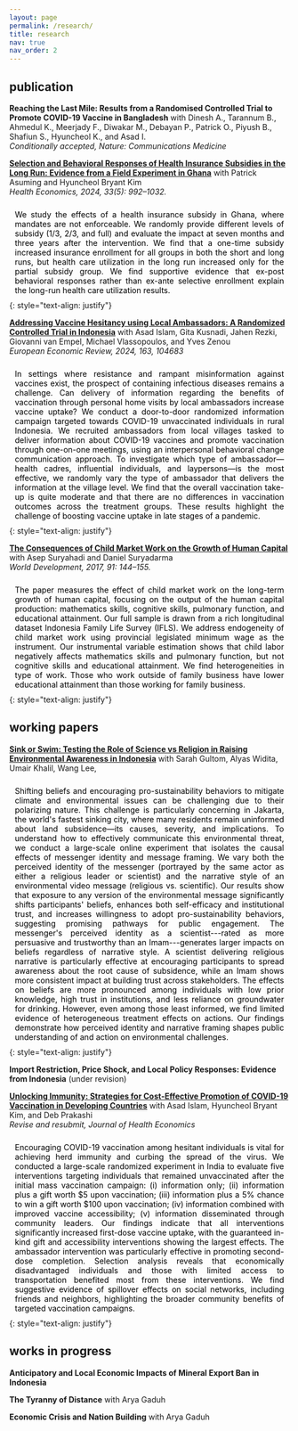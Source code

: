 ```yaml
---
layout: page
permalink: /research/
title: research
nav: true
nav_order: 2
---
```


<style>
.abstract-content {
    margin-top: 10px;
    text-align: justify;
    padding: 10px;
    border-radius: 4px;
    background-color: transparent !important;
}

/* Light mode styles */
@media (prefers-color-scheme: light) {
    .abstract-content,
    .publication {
        color: #000000;
    }
}

/* Dark mode styles */
@media (prefers-color-scheme: dark) {
    .abstract-content,
    .publication {
        color: #ffffff;
    }
}

/* Ensure styles are applied regardless of HTML theme attribute */
html[data-theme='dark'] .abstract-content,
html[data-theme='dark'] .publication {
    color: #ffffff;
}

html:not([data-theme='dark']) .abstract-content,
html:not([data-theme='dark']) .publication {
    color: #000000;
}
</style>

## publication

**Reaching the Last Mile: Results from a Randomised Controlled Trial to Promote COVID-19 Vaccine in Bangladesh** with Dinesh A., Tarannum B., Ahmedul K., Meerjady F., Diwakar M., Debayan P., Patrick O., Piyush B., Shafiun S., Hyuncheol K., and Asad I. <br>
*Conditionally accepted, Nature: Communications Medicine* <br>

**[Selection and Behavioral Responses of Health Insurance Subsidies in the Long Run: Evidence from a Field Experiment in Ghana](/docs/AKS_Ghana_Published_Version_HE.pdf)** with Patrick Asuming and Hyuncheol Bryant Kim <br>
*Health Economics, 2024, 33(5): 992–1032.* <br>

<div class="abstract-content">
We study the effects of a health insurance subsidy in Ghana, where mandates are not enforceable. We randomly provide different levels of subsidy (1/3, 2/3, and full) and evaluate the impact at seven months and three years after the intervention. We find that a one-time subsidy increased insurance enrollment for all groups in both the short and long runs, but health care utilization in the long run increased only for the partial subsidy group. We find supportive evidence that ex-post behavioral responses rather than ex-ante selective enrollment explain the long-run health care utilization results.
</div>
{: style="text-align: justify"}
<br>

**[Addressing Vaccine Hesitancy using Local Ambassadors: A Randomized Controlled Trial in Indonesia](/docs/Vaccine_EER.pdf)** with Asad Islam, Gita Kusnadi, Jahen Rezki, Giovanni van Empel, Michael Vlassopoulos, and Yves Zenou <br>
*European Economic Review, 2024, 163, 104683* <br>

<div class="abstract-content">
In settings where resistance and rampant misinformation against vaccines exist, the prospect of containing infectious diseases remains a challenge. Can delivery of information regarding the benefits of vaccination through personal home visits by local ambassadors increase vaccine uptake? We conduct a door-to-door randomized information campaign targeted towards COVID-19 unvaccinated individuals in rural Indonesia. We recruited ambassadors from local villages tasked to deliver information about COVID-19 vaccines and promote vaccination through one-on-one meetings, using an interpersonal behavioral change communication approach. To investigate which type of ambassador—health cadres, influential individuals, and laypersons—is the most effective, we randomly vary the type of ambassador that delivers the information at the village level. We find that the overall vaccination take-up is quite moderate and that there are no differences in vaccination outcomes across the treatment groups. These results highlight the challenge of boosting vaccine uptake in late stages of a pandemic.
</div>
{: style="text-align: justify"}
<br>

**[The Consequences of Child Market Work on the Growth of Human Capital](https://www.sciencedirect.com/science/article/pii/S0305750X15308731?via%3Dihub)** with Asep Suryahadi and Daniel Suryadarma <br>
*World Development, 2017, 91: 144–155.* <br>

<div class="abstract-content">
The paper measures the effect of child market work on the long-term growth of human capital, focusing on the output of the human capital production: mathematics skills, cognitive skills, pulmonary function, and educational attainment. Our full sample is drawn from a rich longitudinal dataset Indonesia Family Life Survey (IFLS). We address endogeneity of child market work using provincial legislated minimum wage as the instrument. Our instrumental variable estimation shows that child labor negatively affects mathematics skills and pulmonary function, but not cognitive skills and educational attainment. We find heterogeneities in type of work. Those who work outside of family business have lower educational attainment than those working for family business.
</div>
{: style="text-align: justify"}

<br>

## working papers 

**[Sink or Swim: Testing the Role of Science vs Religion in Raising Environmental Awareness in Indonesia](/docs/jakarta_draft.pdf)** with Sarah Gultom, Alyas Widita, Umair Khalil, Wang Lee, 
<br>

<div class="abstract-content">
Shifting beliefs and encouraging pro-sustainability behaviors to mitigate climate and environmental issues can be challenging due to their polarizing nature. This challenge is particularly concerning in Jakarta, the world's fastest sinking city, where many residents remain uninformed about land subsidence—its causes, severity, and implications. To understand how to effectively communicate this environmental threat, we conduct a large-scale online experiment that isolates the causal effects of messenger identity and message framing. We vary both the perceived identity of the messenger (portrayed by the same actor as either a religious leader or scientist) and the narrative style of an environmental video message (religious vs. scientific). Our results show that exposure to any version of the environmental message significantly shifts participants' beliefs, enhances both self-efficacy and institutional trust, and increases willingness to adopt pro-sustainability behaviors, suggesting promising pathways for public engagement. The messenger's perceived identity as a scientist---rated as more persuasive and trustworthy than an Imam---generates larger impacts on beliefs regardless of narrative style. A scientist delivering religious narrative is particularly effective at encouraging participants to spread awareness about the root cause of subsidence, while an Imam shows more consistent impact at building trust across stakeholders. The effects on beliefs are more pronounced among individuals with low prior knowledge, high trust in institutions, and less reliance on groundwater for drinking. However, even among those least informed, we find limited evidence of heterogeneous treatment effects on actions. Our findings demonstrate how perceived identity and narrative framing shapes public understanding of and action on environmental challenges.
</div>
{: style="text-align: justify"}
<br>

**Import Restriction, Price Shock, and Local Policy Responses: Evidence from Indonesia** (under revision) 
<br>

**[Unlocking Immunity: Strategies for Cost-Effective Promotion of COVID-19 Vaccination in Developing Countries](/docs/Vaccine_JHE_Dec_2024.pdf)** with Asad Islam, Hyuncheol Bryant Kim, and Deb Prakashi <br>
*Revise and resubmit, Journal of Health Economics* 
<br>

<div class="abstract-content">
Encouraging COVID-19 vaccination among hesitant individuals is vital for achieving herd immunity and curbing the spread of the virus. We conducted a large-scale randomized experiment in India to evaluate five interventions targeting individuals that remained unvaccinated after the initial mass vaccination campaign: (i) information only; (ii) information plus a gift worth $5 upon vaccination; (iii) information plus a 5% chance to win a gift worth $100 upon vaccination; (iv) information combined with improved vaccine accessibility; (v) information disseminated through community leaders. Our findings indicate
that all interventions significantly increased first-dose vaccine uptake, with the guaranteed in-kind gift and accessibility interventions showing the largest effects. The ambassador intervention was particularly effective in promoting second-dose completion. Selection analysis reveals that economically disadvantaged individuals and those with limited access to transportation benefited most from these interventions. We find suggestive evidence of spillover effects on social networks, including friends and neighbors, highlighting the broader community benefits of targeted vaccination
campaigns. 
</div>
{: style="text-align: justify"}
<br>

## works in progress

**Anticipatory and Local Economic Impacts of Mineral Export Ban in Indonesia** <br>

**The Tyranny of Distance** with Arya Gaduh <br>

**Economic Crisis and Nation Building** with Arya Gaduh 
